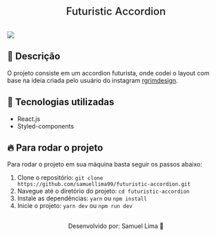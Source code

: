 <center><span style="font-size: 24px; font-weight: 500;">Futuristic Accordion</span></center>

<img src="https://i.ibb.co/LCsm5Zn/Captura-de-Tela-2023-09-20-a-s-20-06-53.png" style="margin-top: 32px"/>

## 📝 Descrição

O projeto consiste em um accordion futurista, onde codei o layout com base na ídeia criada pelo usuário do instagram [rgrimdesign](https://www.instagram.com/rgrimdesign/).

## 🧪 Tecnologias utilizadas

- React.js
- Styled-components

## 🔥 Para rodar o projeto

Para rodar o projeto em sua máquina basta seguir os passos abaixo:

1. Clone o repositório: `git clone https://github.com/samuellima99/futuristic-accordion.git`
2. Navegue até o diretório do projeto: `cd futuristic-accordion`
3. Instale as dependências: `yarn` ou `npm install`
4. Inicie o projeto: `yarn dev` ou `npm run dev`

##

<center>Desenvolvido por: Samuel Lima 🤟</center>
